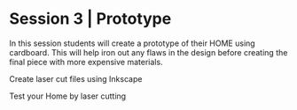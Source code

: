 # Session 3 | Prototype

In this session students will create a prototype of their HOME using cardboard.  This will help iron out any flaws in the design before creating the final piece with more expensive materials. 



Create laser cut files using Inkscape

Test your Home by laser cutting